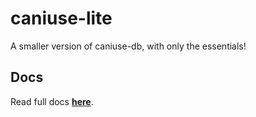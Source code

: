 # caniuse-lite

A smaller version of caniuse-db, with only the essentials!

## Docs
Read full docs **[here](https://github.com/browserslist/caniuse-lite#readme)**.


